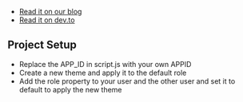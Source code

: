 + [Read it on our blog](https://talkjs.com/resources/build-a-messaging-inbox-similar-to-airbnb-by-using-talkjs/)
+ [Read it on dev.to](https://dev.to/talkjs/how-to-build-an-airbnb-chat-lookalike-with-talkjs-2di8)
## Project Setup

+ Replace the APP_ID in script.js with your own APPID
+ Create a new theme and apply it to the default role
+ Add the role property to your user and the other user and set it to default to apply the new theme